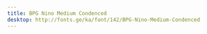 ```yaml
---
title: BPG Nino Medium Condenced
desktop: http://fonts.ge/ka/font/142/BPG-Nino-Medium-Condenced
---
```

